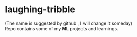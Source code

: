 # laughing-tribble 
(The name is suggested by github , I will change it someday)</br>
Repo contains some  of my **ML** projects and learnings.
